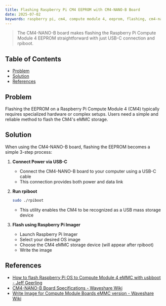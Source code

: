 ```yaml
---
title: Flashing Raspberry Pi CM4 EEPROM with CM4-NANO-B Board
date: 2025-07-02
keywords: raspberry pi, cm4, compute module 4, eeprom, flashing, cm4-nano-b, rpiboot
---
```


> The CM4-NANO-B board makes flashing the Raspberry Pi Compute Module 4 EEPROM straightforward with just USB-C connection and rpiboot.

## Table of Contents
- [Problem](#problem)
- [Solution](#solution)
- [References](#references)

## Problem

Flashing the EEPROM on a Raspberry Pi Compute Module 4 (CM4) typically requires specialized hardware or complex setups. Users need a simple and reliable method to flash the CM4's eMMC storage.

## Solution

When using the CM4-NANO-B board, flashing the EEPROM becomes a simple 3-step process:

1. **Connect Power via USB-C**
   - Connect the CM4-NANO-B board to your computer using a USB-C cable
   - This connection provides both power and data link

2. **Run rpiboot**
   ```bash
   sudo ./rpiboot
   ```
   - This utility enables the CM4 to be recognized as a USB mass storage device

3. **Flash using Raspberry Pi Imager**
   - Launch Raspberry Pi Imager
   - Select your desired OS image
   - Choose the CM4 eMMC storage device (will appear after rpiboot)
   - Write the image

## References

- [How to flash Raspberry Pi OS to Compute Module 4 eMMC with usbboot - Jeff Geerling](https://www.jeffgeerling.com/blog/2020/how-flash-raspberry-pi-os-compute-module-4-emmc-usbboot)
- [CM4-NANO-B Board Specifications - Waveshare Wiki](https://www.waveshare.com/wiki/CM4-NANO-B)
- [Write Image for Compute Module Boards eMMC version - Waveshare Wiki](https://www.waveshare.com/wiki/Write_Image_for_Compute_Module_Boards_eMMC_version)